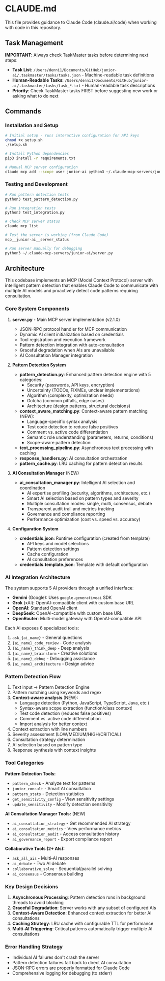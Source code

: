 # CLAUDE.md

This file provides guidance to Claude Code (claude.ai/code) when working with code in this repository.

## Task Management

**IMPORTANT**: Always check TaskMaster tasks before determining next steps:
- **Task List**: `/Users/denni1/Documents/GitHub/junior-ai/.taskmaster/tasks/tasks.json` - Machine-readable task definitions
- **Human-Readable Tasks**: `/Users/denni1/Documents/GitHub/junior-ai/.taskmaster/tasks/task_*.txt` - Human-readable task descriptions
- **Priority**: Check TaskMaster tasks FIRST before suggesting new work or asking what to do next

## Commands

### Installation and Setup
```bash
# Initial setup - runs interactive configuration for API keys
chmod +x setup.sh
./setup.sh

# Install Python dependencies
pip3 install -r requirements.txt

# Manual MCP server configuration
claude mcp add --scope user junior-ai python3 ~/.claude-mcp-servers/junior-ai/server.py
```

### Testing and Development
```bash
# Run pattern detection tests
python3 test_pattern_detection.py

# Run integration tests  
python3 test_integration.py

# Check MCP server status
claude mcp list

# Test the server is working (from Claude Code)
mcp__junior-ai__server_status

# Run server manually for debugging
python3 ~/.claude-mcp-servers/junior-ai/server.py
```

## Architecture

This codebase implements an MCP (Model Context Protocol) server with intelligent pattern detection that enables Claude Code to communicate with multiple AI models and proactively detect code patterns requiring consultation.

### Core System Components

1. **server.py** - Main MCP server implementation (v2.1.0)
   - JSON-RPC protocol handler for MCP communication
   - Dynamic AI client initialization based on credentials
   - Tool registration and execution framework
   - Pattern detection integration with auto-consultation
   - Graceful degradation when AIs are unavailable
   - AI Consultation Manager integration

2. **Pattern Detection System**
   - **pattern_detection.py**: Enhanced pattern detection engine with 5 categories:
     - Security (passwords, API keys, encryption)
     - Uncertainty (TODOs, FIXMEs, unclear implementations)
     - Algorithm (complexity, optimization needs)
     - Gotcha (common pitfalls, edge cases)
     - Architecture (design patterns, structural decisions)
   - **context_aware_matching.py**: Context-aware pattern matching (NEW):
     - Language-specific syntax analysis
     - Test code detection to reduce false positives
     - Comment vs. active code differentiation
     - Semantic role understanding (parameters, returns, conditions)
     - Scope-aware pattern detection
   - **text_processing_pipeline.py**: Asynchronous text processing with caching
   - **response_handlers.py**: AI consultation orchestration
   - **pattern_cache.py**: LRU caching for pattern detection results

3. **AI Consultation Manager** (NEW)
   - **ai_consultation_manager.py**: Intelligent AI selection and coordination
     - AI expertise profiling (security, algorithms, architecture, etc.)
     - Smart AI selection based on pattern types and severity
     - Multiple consultation modes: single, multi, consensus, debate
     - Transparent audit trail and metrics tracking
     - Governance and compliance reporting
     - Performance optimization (cost vs. speed vs. accuracy)

4. **Configuration System**
   - **credentials.json**: Runtime configuration (created from template)
     - API keys and model selections
     - Pattern detection settings
     - Cache configuration
     - AI consultation preferences
   - **credentials.template.json**: Template with default configuration

### AI Integration Architecture

The system supports 5 AI providers through a unified interface:
- **Gemini** (Google): Uses `google.generativeai` SDK
- **Grok** (xAI): OpenAI-compatible client with custom base URL
- **OpenAI**: Standard OpenAI client
- **DeepSeek**: OpenAI-compatible with custom base URL
- **OpenRouter**: Multi-model gateway with OpenAI-compatible API

Each AI exposes 6 specialized tools:
1. `ask_{ai_name}` - General questions
2. `{ai_name}_code_review` - Code analysis
3. `{ai_name}_think_deep` - Deep analysis
4. `{ai_name}_brainstorm` - Creative solutions
5. `{ai_name}_debug` - Debugging assistance
6. `{ai_name}_architecture` - Design advice

### Pattern Detection Flow

1. Text input → Pattern Detection Engine
2. Pattern matching using keywords and regex
3. **Context-aware analysis** (NEW):
   - Language detection (Python, JavaScript, TypeScript, Java, etc.)
   - Syntax-aware scope extraction (function/class context)
   - Test code detection (reduces false positives)
   - Comment vs. active code differentiation
   - Import analysis for better context
4. Context extraction with line numbers
5. Severity assessment (LOW/MEDIUM/HIGH/CRITICAL)
6. Consultation strategy determination
7. AI selection based on pattern type
8. Response synthesis with context insights

### Tool Categories

**Pattern Detection Tools:**
- `pattern_check` - Analyze text for patterns
- `junior_consult` - Smart AI consultation
- `pattern_stats` - Detection statistics
- `get_sensitivity_config` - View sensitivity settings
- `update_sensitivity` - Modify detection sensitivity

**AI Consultation Manager Tools:** (NEW)
- `ai_consultation_strategy` - Get recommended AI strategy
- `ai_consultation_metrics` - View performance metrics
- `ai_consultation_audit` - Access consultation history
- `ai_governance_report` - Export compliance report

**Collaborative Tools (2+ AIs):**
- `ask_all_ais` - Multi-AI responses
- `ai_debate` - Two AI debate
- `collaborative_solve` - Sequential/parallel solving
- `ai_consensus` - Consensus building

### Key Design Decisions

1. **Asynchronous Processing**: Pattern detection runs in background threads to avoid blocking
2. **Graceful Degradation**: Server works with any subset of configured AIs
3. **Context-Aware Detection**: Enhanced context extraction for better AI consultations
4. **Caching Strategy**: LRU cache with configurable TTL for performance
5. **Multi-AI Triggering**: Critical patterns automatically trigger multiple AI consultations

### Error Handling Strategy

- Individual AI failures don't crash the server
- Pattern detection failures fall back to direct AI consultation
- JSON-RPC errors are properly formatted for Claude Code
- Comprehensive logging for debugging (to stderr)